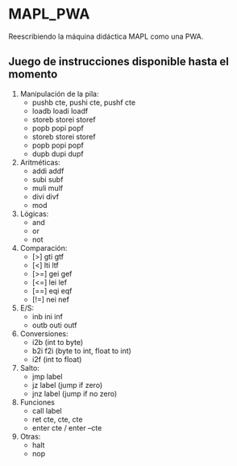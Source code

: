 # MAPL_PWA
Reescribiendo la máquina didáctica MAPL como una PWA.

## Juego de instrucciones disponible hasta el momento
1. Manipulación de la pila:
   - pushb cte, pushi cte, pushf cte
   - loadb loadi loadf
   - storeb storei storef
   - popb popi popf
   - storeb storei storef
   - popb popi popf
   - dupb dupi dupf
2. Aritméticas:
   - addi addf
   - subi subf
   - muli mulf
   - divi divf
   - mod
3. Lógicas:
   - and
   - or
   - not
4. Comparación:
   - [>] gti gtf
   - [<] lti ltf
   - [>=] gei gef
   - [<=] lei lef
   - [==] eqi eqf
   - [!=] nei nef
5. E/S:
   - inb ini inf
   - outb outi outf
6. Conversiones:
   - i2b (int to byte)
   - b2i f2i (byte to int, float to int)
   - i2f (int to float)
7. Salto:
   - jmp label
   - jz label (jump if zero)
   - jnz label (jump if no zero)
8. Funciones
   - call label
   - ret cte, cte, cte
   - enter cte / enter –cte
9. Otras:
   - halt
   - nop
